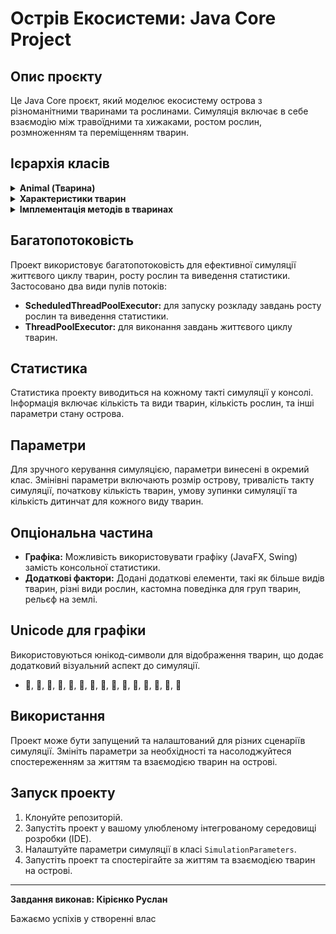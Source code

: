 # Острів Екосистеми: Java Core Project

## Опис проєкту

Це Java Core проєкт, який моделює екосистему острова з різноманітними тваринами та рослинами. Симуляція включає в себе взаємодію між травоїдними та хижаками, ростом рослин, розмноженням та переміщенням тварин.

## Ієрархія класів

<details>
  <summary><b>Animal (Тварина)</b></summary>

  - Хижаки: Вовк, Удав, Лисиця, Ведмідь, Орел
  - Травоїдні: Кінь, Олень, Кролик, Миша, Коза, Вівця, Кабан, Буйвол, Качка, Гусінь
  - Рослини
</details>

<details>
  <summary><b>Характеристики тварин</b></summary>

  - Вага
  - Максимальна кількість на клітинці
  - Швидкість переміщення
  - Кількість їжі для насичення
</details>

<details>
  <summary><b>Імплементація методів в тваринах</b></summary>

  - Поїсти
  - Розмножитися
  - Обрати напрямок пересування
</details>

## Багатопотоковість

Проект використовує багатопотоковість для ефективної симуляції життєвого циклу тварин, росту рослин та виведення статистики. Застосовано два види пулів потоків:

- **ScheduledThreadPoolExecutor:** для запуску розкладу завдань росту рослин та виведення статистики.
- **ThreadPoolExecutor:** для виконання завдань життєвого циклу тварин.

## Статистика

Статистика проекту виводиться на кожному такті симуляції у консолі. Інформація включає кількість та види тварин, кількість рослин, та інші параметри стану острова.

## Параметри

Для зручного керування симуляцією, параметри винесені в окремий клас. Змінівні параметри включають розмір острову, тривалість такту симуляції, початкову кількість тварин, умову зупинки симуляції та кількість дитинчат для кожного виду тварин.

## Опціональна частина

- **Графіка:** Можливість використовувати графіку (JavaFX, Swing) замість консольної статистики.
- **Додаткові фактори:** Додані додаткові елементи, такі як більше видів тварин, різні види рослин, кастомна поведінка для груп тварин, рельєф на землі.

## Unicode для графіки

Використовуються юнікод-символи для відображення тварин, що додає додатковий візуальний аспект до симуляції.

- 🐃, 🐻, 🐎, 🦌, 🐗, 🐑, 🐐, 🐺, 🐍, 🦊, 🦅, 🐇, 🦆, 🐁, 🐛

## Використання

Проект може бути запущений та налаштований для різних сценаріїв симуляції. Змініть параметри за необхідності та насолоджуйтеся спостереженням за життям та взаємодією тварин на острові.

## Запуск проекту

1. Клонуйте репозиторій.
2. Запустіть проект у вашому улюбленому інтегрованому середовищі розробки (IDE).
3. Налаштуйте параметри симуляції в класі `SimulationParameters`.
4. Запустіть проект та спостерігайте за життям та взаємодією тварин на острові.

---

**Завдання виконав: Кірієнко Руслан**

Бажаємо успіхів у створенні влас
